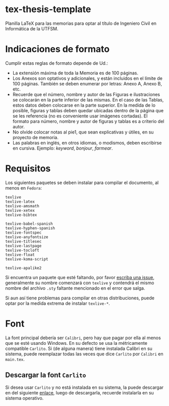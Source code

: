 # tex-thesis-template

Planilla LaTeX para las memorias para optar al título de Ingeniero Civil en Informática de la UTFSM.

# Indicaciones de formato

Cumplir estas reglas de formato depende de Ud.:

* La extensión máxima de toda la Memoria es de 100 páginas.
* Los Anexos son optativos y adicionales, y están incluidos en el límite de 100 páginas. También se deben enumerar por letras: Anexo A, Anexo B, etc.
* Recuerde que el número, nombre y autor de las Figuras e ilustraciones se colocarán en la parte inferior de las mismas. En el caso de las Tablas, estos datos deben colocarse en la parte superior. En la medida de lo posible, figuras y tablas deben quedar ubicadas dentro de la página que se les referencia (no es conveniente usar imágenes cortadas). El formato para número, nombre y autor de figuras y tablas es a criterio del autor.
* No olvide colocar notas al pie1, que sean explicativas y útiles, en su proyecto de memoria.
* Las palabras en inglés, en otros idiomas, o modismos, deben escribirse en cursiva. Ejemplo: *keyword*, *bonjour*, *farmear*.

# Requisitos

Los siguientes paquetes se deben instalar para compilar el documento, al menos en `Fedora`:

```
texlive
texlive-latex
texlive-amsmath
texlive-xetex
texlive-bibtex

texlive-babel-spanish
texlive-hyphen-spanish
texlive-fontspec
texlive-anyfontsize
texlive-titlesec
texlive-lastpage
texlive-tocloft
texlive-float
texlive-koma-script

texlive-apalike2
```

Si encuentra un paquete que esté faltando, por favor [escriba una issue](https://github.com/Autopawn/tex-thesis-template/issues/new), generalmente su nombre comenzará con `texlive` y contendrá el mismo nombre del archivo `.sty` faltante mencionado en el error que salga.

Si aun así tiene problemas para compilar en otras distribuciones, puede optar por la medida extrema de instalar `texlive-*`.

# Font

La font principal debería ser `Calibri`, pero hay que pagar por ella al menos que se esté usando Windows. En su defecto se usa la métricamente compatible `Carlito`. Si (de alguna manera) tiene instalada Calibri en su sistema, puede reemplazar todas las veces que dice `Carlito` por `Calibri` en `main.tex`.

## Descargar la font `Carlito`

Si desea usar `Carlito` y no está instalada en su sistema, la puede descargar en del siguiente [enlace](https://fontlibrary.org/en/font/carlito), luego de descargarla, recuerde instalarla en su sistema operativo.
